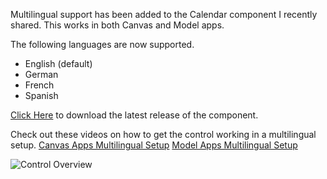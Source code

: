 
Multilingual support has been added to the Calendar component I recently shared. This works in both Canvas and Model apps. 

The following languages are now supported.
* English (default)
* German
* French
* Spanish

[Click Here](https://github.com/rwilson504/PCFControls/releases/latest/CalendarControl_managed.zip) to download the latest release of the component.

Check out these videos on how to get the control working in a multilingual setup.
[Canvas Apps Multilingual Setup]()
[Model Apps Multilingual Setup]()

![Control Overview](https://github.com/rwilson504/PCFControls/raw/master/Calendar/images/calendarcontrol.gif)





<!--stackedit_data:
eyJoaXN0b3J5IjpbMTk3Mjg1NDc0NV19
-->